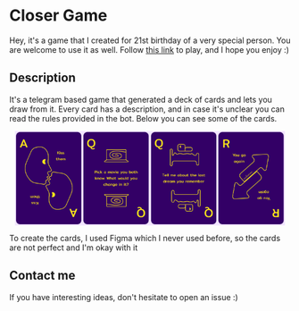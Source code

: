 # Closer Game

Hey, it's a game that I created for 21st birthday of a very special person. You are welcome to use it as well. Follow [this link](http://t.me/closergame_bot) to play, and I hope you enjoy :)

## Description

It's a telegram based game that generated a deck of cards and lets you draw from it. Every card has a description, and in case it's unclear you can read the rules provided in the bot. Below you can see some of the cards.

<div style="display: flex; align-items: center; justify-content: center;">
<img src="images/A/Size=Large, CardType=ActionKiss.png" style="width: 24%;"/>
<img src="images/Q/Size=Large, CardType=QuestionChangeMovie.png" style="width: 24%;"/>
<img src="images/Q/Size=Large, CardType=QuestionDream.png" style="width: 24%;"/>
<img src="images/R/Size=Large, CardType=Reversed (2).png" style="width: 24%;"/>
</div>

To create the cards, I used Figma which I never used before, so the cards are not perfect and I'm okay with it

## Contact me

If you have interesting ideas, don't hesitate to open an issue :)
